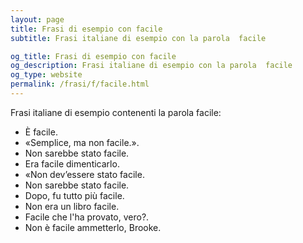 ```yaml
---
layout: page
title: Frasi di esempio con facile 
subtitle: Frasi italiane di esempio con la parola  facile

og_title: Frasi di esempio con facile 
og_description: Frasi italiane di esempio con la parola  facile
og_type: website
permalink: /frasi/f/facile.html
---
```


Frasi italiane di esempio contenenti la parola facile:


- È facile.
- «Semplice, ma non facile.».
- Non sarebbe stato facile.
- Era facile dimenticarlo.
- «Non dev’essere stato facile.
- Non sarebbe stato facile.
- Dopo, fu tutto più facile.
- Non era un libro facile.
- Facile che l'ha provato, vero?.
- Non è facile ammetterlo, Brooke.
